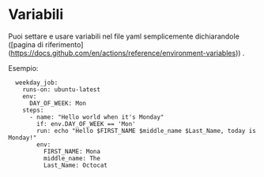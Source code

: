 # Variabili
Puoi settare e usare variabili nel file yaml semplicemente dichiarandole ([pagina di riferimento] (https://docs.github.com/en/actions/reference/environment-variables))
.


Esempio:
```jobs:
  weekday_job:
    runs-on: ubuntu-latest
    env:
      DAY_OF_WEEK: Mon
    steps:
      - name: "Hello world when it's Monday"
        if: env.DAY_OF_WEEK == 'Mon'
        run: echo "Hello $FIRST_NAME $middle_name $Last_Name, today is Monday!"
        env:
          FIRST_NAME: Mona
          middle_name: The
          Last_Name: Octocat       
```
